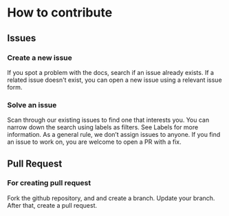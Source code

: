 # How to contribute

## Issues

### Create a new issue
If you spot a problem with the docs, search if an issue already exists. If a related issue doesn't exist, you can open a new issue using a relevant issue form.

### Solve an issue
Scan through our existing issues to find one that interests you. You can narrow down the search using labels as filters. See Labels for more information. As a general rule, we don’t assign issues to anyone. If you find an issue to work on, you are welcome to open a PR with a fix.

## Pull Request

### For creating pull request

Fork the github repository, and and create a branch. Update your branch. After that, create a pull request.



